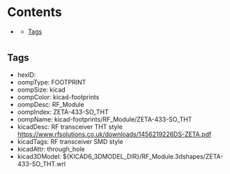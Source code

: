 



Contents
========

* [](#)
	* [Tags](#tags)

# 

## Tags

- hexID: 
- oompType: FOOTPRINT
- oompSize: kicad
- oompColor: kicad-footprints
- oompDesc: RF_Module
- oompIndex: ZETA-433-SO_THT
- oompName: kicad-footprints/RF_Module/ZETA-433-SO_THT
- kicadDesc: RF transceiver THT style https://www.rfsolutions.co.uk/downloads/1456219226DS-ZETA.pdf
- kicadTags: RF transceiver SMD style
- kicadAttr: through_hole
- kicad3DModel: ${KICAD6_3DMODEL_DIR}/RF_Module.3dshapes/ZETA-433-SO_THT.wrl
